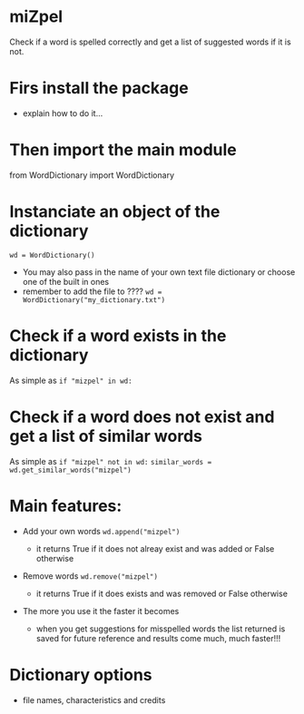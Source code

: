 # miZpel

Check if a word is spelled correctly and get a list of suggested words if it is not.

# Firs install the package
 - explain how to do it...

# Then import the main module
from WordDictionary import WordDictionary

# Instanciate an object of the dictionary
  `wd = WordDictionary()`
  - You may also pass in the name of your own text file dictionary or choose one of the built in ones
  - remember to add the file to ????
  `wd = WordDictionary("my_dictionary.txt")`

# Check if a word exists in the dictionary
As simple as
  `if "mizpel" in wd:`

# Check if a word does not exist and get a list of similar words
As simple as
  `if "mizpel" not in wd:`
  `similar_words = wd.get_similar_words("mizpel")`
  
# Main features:
  - Add your own words
    `wd.append("mizpel")`
    - it returns True if it does not alreay exist and was added or False otherwise
    
  - Remove words
    `wd.remove("mizpel")`
    - it returns True if it does exists and was removed or False otherwise

  - The more you use it the faster it becomes
    - when you get suggestions for misspelled words the list returned is saved for future reference and results come much, much faster!!!

# Dictionary options
- file names, characteristics and credits